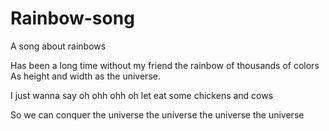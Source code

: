 # Rainbow-song
A song about rainbows

Has been a long time
without my friend
the rainbow of thousands of colors
As height and width as the universe.

I just wanna say
oh ohh ohh oh
let eat some chickens and cows

So we can conquer the universe
the universe
the universe
the universe

